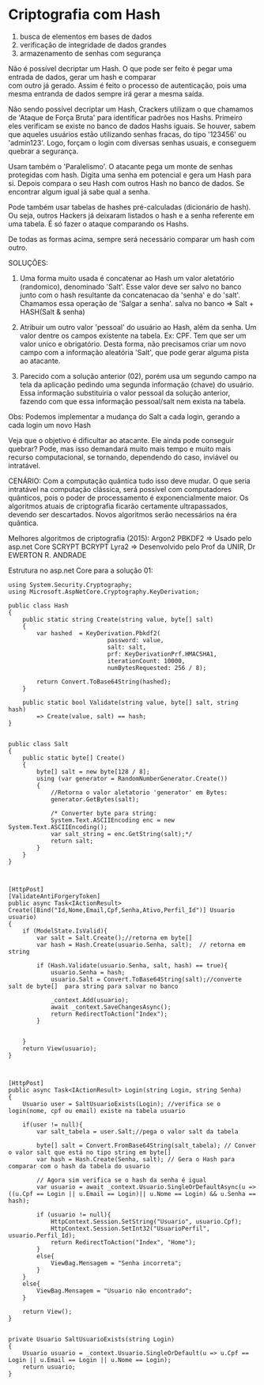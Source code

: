 # Criptografia com Hash

1. busca de elementos em bases de dados
2. verificação de integridade de dados grandes
3. armazenamento de senhas com segurança

Não é possível decriptar um Hash. O que pode ser feito é pegar uma entrada de dados, gerar um hash e comparar  
com outro já gerado. Assim é feito o processo de autenticação, pois uma mesma entranda de dados sempre irá
gerar a mesma saída.

Não sendo possível decriptar um Hash, Crackers utilizam o que chamamos de 'Ataque de Força Bruta' para identificar 
padrões nos Hashs. Primeiro eles verificam se existe no banco de dados Hashs iguais. Se houver, sabem que aqueles 
usuários estão utilizando senhas fracas, do tipo '123456' ou 'admin123'. Logo, forçam o login com diversas
senhas usuais, e conseguem quebrar a segurança. 

Usam também o 'Paralelismo'. O atacante pega um monte de senhas protegidas com hash. Digita uma senha em potencial
e gera um Hash para si. Depois compara o seu Hash com outros Hash no banco de dados. Se encontrar algum igual
já sabe qual a senha. 

Pode também usar tabelas de hashes pré-calculadas (dicionário de hash). Ou seja, outros Hackers já deixaram listados 
o hash e a senha referente em uma tabela. É só fazer o ataque comparando os Hashs.

De todas as formas acima, sempre será necessário comparar um hash com outro.


SOLUÇÕES:

01. Uma forma muito usada é concatenar ao Hash um valor aletatório (randomico), denominado
'Salt'. Esse valor deve ser salvo no banco junto com o hash resultante da concatenacao da 'senha' e do 'salt'.
Chamamos essa operação de 'Salgar a senha'.
    salva no banco => Salt + HASH(Salt & senha)
    
02. Atribuir um outro valor 'pessoal' do usuário ao Hash, além da senha. Um valor dentre os campos existente
na tabela. Ex: CPF. Tem que ser um valor unico e obrigatório. Desta forma, não precisamos criar um novo 
campo com a informação aleatória 'Salt', que pode gerar alguma pista ao atacante.

03. Parecido com a solução anterior (02), porém usa um segundo campo na tela da aplicação pedindo uma segunda
informação (chave) do usuário. Essa informação substituiria o valor pessoal da solução anterior, fazendo com
que essa informação pessoal/salt nem exista na tabela. 

Obs: Podemos implementar a mudança do Salt a cada login, gerando a cada login um novo Hash


Veja que o objetivo é dificultar ao atacante. Ele ainda pode conseguir quebrar? Pode, mas isso demandará
muito mais tempo e muito mais recurso computacional, se tornando, dependendo do caso, inviável ou intratável. 


CENÁRIO: Com a computação quântica tudo isso deve mudar. O que seria intratável na computação clássica, será
possível com computadores quânticos, pois o poder de processamento é exponencialmente maior. Os algoritmos
atuais de criptografia ficarão certamente ultrapassados, devendo ser descartados. Novos algoritmos serão 
necessários na éra quântica. 




Melhores algoritmos de criptografia (2015):
Argon2 
PBKDF2 => Usado pelo asp.net Core
SCRYPT 
BCRYPT 
Lyra2 => Desenvolvido pelo Prof da UNIR, Dr EWERTON R. ANDRADE





Estrutura no asp.net Core para a solução 01:

```
using System.Security.Cryptography;
using Microsoft.AspNetCore.Cryptography.KeyDerivation;

public class Hash  
{  
    public static string Create(string value, byte[] salt)  
    {  
        var hashed  = KeyDerivation.Pbkdf2(  
                            password: value,  
                            salt: salt,  
                            prf: KeyDerivationPrf.HMACSHA1,  
                            iterationCount: 10000,  
                            numBytesRequested: 256 / 8);  

        return Convert.ToBase64String(hashed);  
    }  

    public static bool Validate(string value, byte[] salt, string hash)  
        => Create(value, salt) == hash;  
} 


public class Salt  
{  
    public static byte[] Create()  
    {  
        byte[] salt = new byte[128 / 8];  
        using (var generator = RandomNumberGenerator.Create())  
        {
            //Retorna o valor aletatorio 'generator' em Bytes:  
            generator.GetBytes(salt);  

            /* Converter byte para string:
            System.Text.ASCIIEncoding enc = new System.Text.ASCIIEncoding();
            var salt_string = enc.GetString(salt);*/
            return salt;
        }  
    }  
} 
    
    
    
[HttpPost]
[ValidateAntiForgeryToken]
public async Task<IActionResult> Create([Bind("Id,Nome,Email,Cpf,Senha,Ativo,Perfil_Id")] Usuario usuario)
{
    if (ModelState.IsValid){   
        var salt = Salt.Create();//retorna em byte[]
        var hash = Hash.Create(usuario.Senha, salt);  // retorna em string

        if (Hash.Validate(usuario.Senha, salt, hash) == true){
            usuario.Senha = hash;
            usuario.Salt = Convert.ToBase64String(salt);//converte salt de byte[]  para string para salvar no banco

            _context.Add(usuario);
            await _context.SaveChangesAsync();
            return RedirectToAction("Index");
        }


    }
    return View(usuario);
}
        
        
        
[HttpPost]
public async Task<IActionResult> Login(string Login, string Senha)
{
    Usuario user = SaltUsuarioExists(Login); //verifica se o login(nome, cpf ou email) existe na tabela usuario

    if(user != null){
        var salt_tabela = user.Salt;//pega o valor salt da tabela

        byte[] salt = Convert.FromBase64String(salt_tabela); // Conver o valor salt que está no tipo string em byte[]
        var hash = Hash.Create(Senha, salt); // Gera o Hash para comparar com o hash da tabela do usuario

        // Agora sim verifica se o hash da senha é igual
        var usuario = await _context.Usuario.SingleOrDefaultAsync(u => ((u.Cpf == Login || u.Email == Login)|| u.Nome == Login) && u.Senha == hash); 

        if (usuario != null){
            HttpContext.Session.SetString("Usuario", usuario.Cpf);
            HttpContext.Session.SetInt32("UsuarioPerfil", usuario.Perfil_Id);
            return RedirectToAction("Index", "Home");
        }
        else{
            ViewBag.Mensagem = "Senha incorreta";
        }
    }
    else{
        ViewBag.Mensagem = "Usuario não encontrado";
    }                                                  

    return View();
}


private Usuario SaltUsuarioExists(string Login)
{
    Usuario usuario = _context.Usuario.SingleOrDefault(u => u.Cpf == Login || u.Email == Login || u.Nome == Login);                                        
    return usuario;
}
```